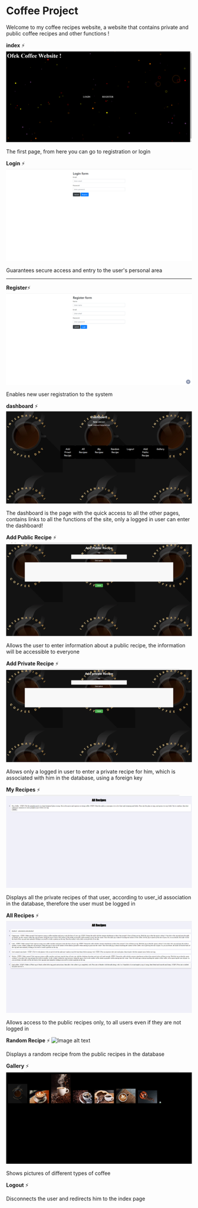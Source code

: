 # Coffee Project # 

Welcome to my coffee recipes website, a website that contains private and public coffee recipes and other functions ! 



**index** ⚡
![Image alt text](screenShots/index.png)

The first page, from here you can go to registration or login




**Login** ⚡
![Image alt text](screenShots/login.png)

Guarantees secure access and entry to the user's personal area


---
**Register**⚡
![Image alt text](screenShots/registger.png)

Enables new user registration to the system






**dashboard** ⚡
![Image alt text](screenShots/dashboard.png)

The dashboard is the page with the quick access to all the other pages, contains links to all the functions of the site, only a logged in user can enter the dashboard!






**Add Public Recipe** ⚡
![Image alt text](screenShots/addPublic.png)

Allows the user to enter information about a public recipe, the information will be accessible to everyone




**Add Private Recipe** ⚡
![Image alt text](screenShots/addPrivate.png)

Allows only a logged in user to enter a private recipe for him, which is associated with him in the database, using a foreign key




**My Recipes** ⚡
![Image alt text](screenShots/myRecipes.png)

Displays all the private recipes of that user, according to user_id association in the database, therefore the user must be logged in





**All Recipes** ⚡
![Image alt text](screenShots/allRecipes.png)

Allows access to the public recipes only, to all users even if they are not logged in




**Random Recipe** ⚡
![Image alt text](screenShots/random.png)

Displays a random recipe from the public recipes in the database




**Gallery** ⚡
![Image alt text](screenShots/gallery.png)

Shows pictures of different types of coffee




**Logout** ⚡

Disconnects the user and redirects him to the index page
